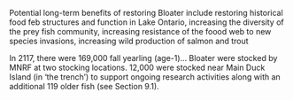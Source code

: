 Potential long-term benefits of restoring Bloater include restoring historical food feb structures and function in Lake Ontario, increasing the diversity of the prey fish community, increasing resistance of the foood web to new species invasions, increasing wild production of salmon and trout

In 2117, there were 169,000 fall yearling (age-1)... Bloater were stocked by MNRF at two stocking locations. 12,000 were stocked near Main Duck Island (in ‘the trench’) to support ongoing research activities along with an additional 119 older fish (see Section 9.1). 
